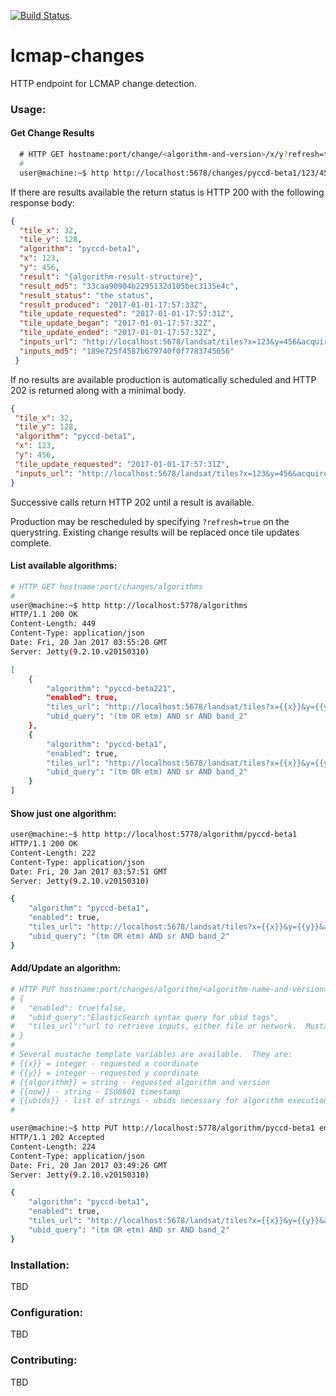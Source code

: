 [![Build Status](https://travis-ci.org/USGS-EROS/lcmap-landsat.svg?branch=develop)](https://travis-ci.org/USGS-EROS/lcmap-changes).
# lcmap-changes
HTTP endpoint for LCMAP change detection.

### Usage:
#### Get Change Results
```bash
  # HTTP GET hostname:port/change/<algorithm-and-version>/x/y?refresh=true|false
  #
  user@machine:~$ http http://localhost:5678/changes/pyccd-beta1/123/456
  ```
  If there are results available the return status is HTTP 200 with the following response body:
  ```json
  {
    "tile_x": 32,
    "tile_y": 128,
    "algorithm": "pyccd-beta1",
    "x": 123,
    "y": 456,
    "result": "{algorithm-result-structure}",
    "result_md5": "33caa90904b2295132d105bec3135e4c",
    "result_status": "the status",
    "result_produced": "2017-01-01-17:57:33Z",
    "tile_update_requested": "2017-01-01-17:57:31Z",
    "tile_update_began": "2017-01-01-17:57:32Z",
    "tile_update_ended": "2017-01-01-17:57:32Z",
    "inputs_url": "http://localhost:5678/landsat/tiles?x=123&y=456&acquired=2015-01-01/2017-01-01&ubid=LANDSAT_5/TM/sr_band1&ubid=LANDSAT_5/TM/sr_band2&ubid=LANDSAT_5/TM/sr_band3&ubid=LANDSAT_5/TM/sr_band4&ubid=LANDSAT_5/TM/sr_band5&ubid=LANDSAT_5/TM/sr_band7",
    "inputs_md5": "189e725f4587b679740f0f7783745056"   
   }
  ```

  If no results are available production is automatically scheduled and HTTP 202 is returned along with a minimal body.
   ```json
  {
    "tile_x": 32,
    "tile_y": 128,
    "algorithm": "pyccd-beta1",
    "x": 123,
    "y": 456,
    "tile_update_requested": "2017-01-01-17:57:31Z",
    "inputs_url": "http://localhost:5678/landsat/tiles?x=123&y=456&acquired=2015-01-01/2017-01-01&ubid=LANDSAT_5/TM/sr_band1&ubid=LANDSAT_5/TM/sr_band2&ubid=LANDSAT_5/TM/sr_band3&ubid=LANDSAT_5/TM/sr_band4&ubid=LANDSAT_5/TM/sr_band5&ubid=LANDSAT_5/TM/sr_band7",
   }
  ```
  Successive calls return HTTP 202 until a result is available.

  Production may be rescheduled by specifying ```?refresh=true``` on the querystring.  Existing change results will be replaced once tile updates complete.

#### List available algorithms:
  ```bash
  # HTTP GET hostname:port/changes/algorithms
  #
  user@machine:~$ http http://localhost:5778/algorithms
  HTTP/1.1 200 OK
  Content-Length: 449
  Content-Type: application/json
  Date: Fri, 20 Jan 2017 03:55:20 GMT
  Server: Jetty(9.2.10.v20150310)

  [
      {
          "algorithm": "pyccd-beta221",
          "enabled": true,
          "tiles_url": "http://localhost:5678/landsat/tiles?x={{x}}&y={{y}}&acquired=2012-01-03-17:33:10Z/{{now}}{{#ubids}}&ubid={{.}}{{/ubids}}",
          "ubid_query": "(tm OR etm) AND sr AND band_2"
      },
      {
          "algorithm": "pyccd-beta1",
          "enabled": true,
          "tiles_url": "http://localhost:5678/landsat/tiles?x={{x}}&y={{y}}&acquired=2012-01-03-17:33:10Z/{{now}}{{#ubids}}&ubid={{.}}{{/ubids}}",
          "ubid_query": "(tm OR etm) AND sr AND band_2"
      }
  ]
  ```

#### Show just one algorithm:
```bash
user@machine:~$ http http://localhost:5778/algorithm/pyccd-beta1
HTTP/1.1 200 OK
Content-Length: 222
Content-Type: application/json
Date: Fri, 20 Jan 2017 03:57:51 GMT
Server: Jetty(9.2.10.v20150310)

{
    "algorithm": "pyccd-beta1",
    "enabled": true,
    "tiles_url": "http://localhost:5678/landsat/tiles?x={{x}}&y={{y}}&acquired=2012-01-03-17:33:10Z/{{now}}{{#ubids}}&ubid={{.}}{{/ubids}}",
    "ubid_query": "(tm OR etm) AND sr AND band_2"
}
```

#### Add/Update an algorithm:
  ```bash
  # HTTP PUT hostname:port/changes/algorithm/<algorithm-name-and-version>
  # {
  #   "enabled": true|false,
  #   "ubid_query":"ElasticSearch syntax query for ubid tags",
  #   "tiles_url":"url to retrieve inputs, either file or network.  Mustache syntax accepted"
  # }
  #
  # Several mustache template variables are available.  They are:
  # {{x}} = integer - requested x coordinate
  # {{y}} = integer - requested y coordinate
  # {{algorithm}} = string - requested algorithm and version
  # {{now}} - string - ISO8601 timestamp
  # {{ubids}} - list of strings - ubids necessary for algorithm execution.
  #

  user@machine:~$ http PUT http://localhost:5778/algorithm/pyccd-beta1 enabled:=true ubid_query='(tm OR etm) AND sr AND band_2' tiles_url='http://localhost:5678/landsat/tiles?x={{x}}&y={{y}}&acquired=2012-01-03-17:33:10Z/{{now}}{{#ubids}}&ubid={{.}}{{/ubids}}'
  HTTP/1.1 202 Accepted
  Content-Length: 224
  Content-Type: application/json
  Date: Fri, 20 Jan 2017 03:49:26 GMT
  Server: Jetty(9.2.10.v20150310)

  {
      "algorithm": "pyccd-beta1",
      "enabled": true,
      "tiles_url": "http://localhost:5678/landsat/tiles?x={{x}}&y={{y}}&acquired=2012-01-03-17:33:10Z/{{now}}{{#ubids}}&ubid={{.}}{{/ubids}}",
      "ubid_query": "(tm OR etm) AND sr AND band_2"
  }
  ```

### Installation:
TBD

### Configuration:
TBD

### Contributing:
TBD
